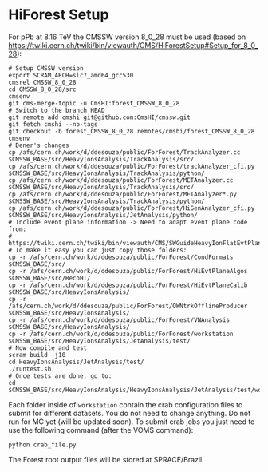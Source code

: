 # HiForest Setup


For pPb at 8.16 TeV the CMSSW version 8_0_28 must be used (based on https://twiki.cern.ch/twiki/bin/viewauth/CMS/HiForestSetup#Setup_for_8_0_28):

```
# Setup CMSSW version
export SCRAM_ARCH=slc7_amd64_gcc530
cmsrel CMSSW_8_0_28
cd CMSSW_8_0_28/src
cmsenv
git cms-merge-topic -u CmsHI:forest_CMSSW_8_0_28
# Switch to the branch HEAD
git remote add cmshi git@github.com:CmsHI/cmssw.git
git fetch cmshi --no-tags
git checkout -b forest_CMSSW_8_0_28 remotes/cmshi/forest_CMSSW_8_0_28
cmsenv
# Dener's changes
cp /afs/cern.ch/work/d/ddesouza/public/ForForest/TrackAnalyzer.cc $CMSSW_BASE/src/HeavyIonsAnalysis/TrackAnalysis/src/
cp /afs/cern.ch/work/d/ddesouza/public/ForForest/trackAnalyzer_cfi.py $CMSSW_BASE/src/HeavyIonsAnalysis/TrackAnalysis/python/
cp /afs/cern.ch/work/d/ddesouza/public/ForForest/METAnalyzer.cc $CMSSW_BASE/src/HeavyIonsAnalysis/TrackAnalysis/src/
cp /afs/cern.ch/work/d/ddesouza/public/ForForest/METAnalyzer*.py $CMSSW_BASE/src/HeavyIonsAnalysis/TrackAnalysis/python/
cp /afs/cern.ch/work/d/ddesouza/public/ForForest/HiGenAnalyzer_cfi.py $CMSSW_BASE/src/HeavyIonsAnalysis/JetAnalysis/python/ 
# Include event plane information -> Need to adapt event plane code from: 
# https://twiki.cern.ch/twiki/bin/viewauth/CMS/SWGuideHeavyIonFlatEvtPlane#CMSSW_8_0_24_Instructions_2016_p
# To make it easy you can just copy those folders:
cp -r /afs/cern.ch/work/d/ddesouza/public/ForForest/CondFormats $CMSSW_BASE/src/
cp -r /afs/cern.ch/work/d/ddesouza/public/ForForest/HiEvtPlaneAlgos $CMSSW_BASE/src/RecoHI/
cp -r /afs/cern.ch/work/d/ddesouza/public/ForForest/HiEvtPlaneCalib $CMSSW_BASE/src/HeavyIonsAnalysis/
cp -r /afs/cern.ch/work/d/ddesouza/public/ForForest/QWNtrkOfflineProducer $CMSSW_BASE/src/HeavyIonsAnalysis/
cp -r /afs/cern.ch/work/d/ddesouza/public/ForForest/VNAnalysis $CMSSW_BASE/src/HeavyIonsAnalysis/
cp -r /afs/cern.ch/work/d/ddesouza/public/ForForest/workstation $CMSSW_BASE/src/HeavyIonsAnalysis/JetAnalysis/test/
# Now compile and test
scram build -j10
cd HeavyIonsAnalysis/JetAnalysis/test/
./runtest.sh
# Once tests are done, go to:
cd $CMSSW_BASE/src/HeavyIonsAnalysis/HeavyIonsAnalysis/JetAnalysis/test/workstation
```
Each folder inside of ```workstation``` contain the crab configuration files to submit for different datasets. You do not need to change anything. Do not run for MC yet (will be updated soon).
To submit crab jobs you just need to use the following command (after the VOMS command):
```
python crab_file.py
```
The Forest root output files will be stored at SPRACE/Brazil.
